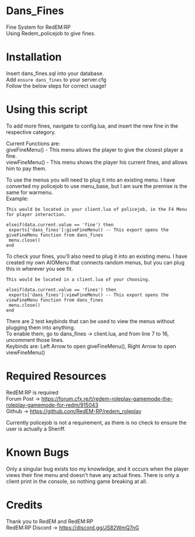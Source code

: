 # Dans_Fines
 Fine System for RedEM:RP <br>
 Using Redem_policejob to give fines. <br>
 
 # Installation
 Insert dans_fines.sql into your database. <br>
 Add ```ensure dans_fines``` to your server.cfg <br>
 Follow the below steps for correct usage! <br>
 
 # Using this script
 To add more fines, navigate to config.lua, and insert the new fine in the respective category. <br>
 
 Current Functions are: <br>
 giveFineMenu() - This menu allows the player to give the closest player a fine. <br>
 viewFineMenu() - This menu shows the player his current fines, and allows him to pay them. <br>
 
 To use the menus you will need to plug it into an existing menu. I have converted my policejob to use menu_base, but I am sure the premise is the same for warmenu. <br>
 Example: <br>
 
 ```
 This would be located in your client.lua of policejob, in the F4 Menu for player interaction.
 
 elseif(data.current.value == 'fine') then
  exports['dans_fines']:giveFineMenu() -- This export opens the giveFineMenu function from dans_fines
  menu.close()
 end
 ```
 
 To check your fines, you'll also need to plug it into an existing menu. I have created my own AIOMenu that connects random menus, but you can plug this in wherever you see fit. <br>
 
 ```
 This would be located in a client.lua of your choosing.
 
 elseif(data.current.value == 'fines') then
  exports['dans_fines']:viewFineMenu() -- This export opens the viewFineMenu function from dans_fines
  menu.close()
 end
 ```
 
 There are 2 test keybinds that can be used to view the menus without plugging them into anything. <br>
 To enable them, go to dans_fines -> client.lua, and from line 7 to 16, uncomment those lines. <br>
 Keybinds are: Left Arrow to open giveFineMenu(), Right Arrow to open viewFineMenu() <br>
 
 # Required Resources
RedEM:RP is required <br>
Forum Post -> https://forum.cfx.re/t/redem-roleplay-gamemode-the-roleplay-gamemode-for-redm/915043 <br>
Github -> https://github.com/RedEM-RP/redem_roleplay <br>

Currently policejob is not a requirement, as there is no check to ensure the user is actually a Sheriff. <br>

# Known Bugs
Only a singular bug exists too my knowledge, and it occurs when the player views their fine menu and doesn't have any actual fines. There is only a client print in the console, so nothing game breaking at all.

# Credits
Thank you to RedEM and RedEM:RP <br>
RedEM:RP Discord -> https://discord.gg/JS82WmQ7nG <br>
